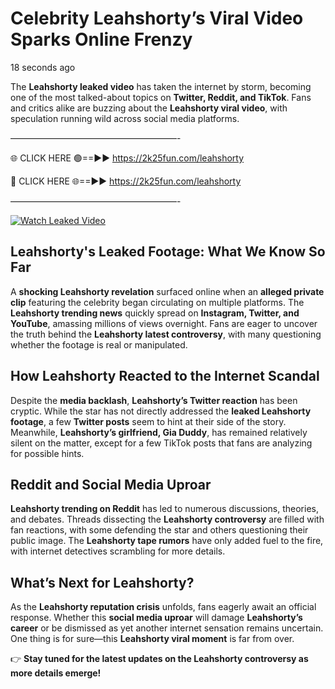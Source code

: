 # Celebrity Leahshorty’s Viral Video Sparks Online Frenzy

18 seconds ago

The **Leahshorty leaked video** has taken the internet by storm, becoming one of the most talked-about topics on **Twitter, Reddit, and TikTok**. Fans and critics alike are buzzing about the **Leahshorty viral video**, with speculation running wild across social media platforms.

———————————————————-

🌐 CLICK HERE 🟢==►► https://2k25fun.com/leahshorty

🔴 CLICK HERE 🌐==►► https://2k25fun.com/leahshorty

———————————————————-

[![Watch Leaked Video](https://miro.medium.com/v2/resize:fit:828/format:webp/1*cilzJN44JGOrTw9NJCrNHA.gif "Watch Leaked Video")](https://2k25fun.com/leahshorty)

## **Leahshorty's Leaked Footage: What We Know So Far**  
A **shocking Leahshorty revelation** surfaced online when an **alleged private clip** featuring the celebrity began circulating on multiple platforms. The **Leahshorty trending news** quickly spread on **Instagram, Twitter, and YouTube**, amassing millions of views overnight. Fans are eager to uncover the truth behind the **Leahshorty latest controversy**, with many questioning whether the footage is real or manipulated.  

## **How Leahshorty Reacted to the Internet Scandal**  
Despite the **media backlash**, **Leahshorty’s Twitter reaction** has been cryptic. While the star has not directly addressed the **leaked Leahshorty footage**, a few **Twitter posts** seem to hint at their side of the story. Meanwhile, **Leahshorty’s girlfriend, Gia Duddy**, has remained relatively silent on the matter, except for a few TikTok posts that fans are analyzing for possible hints.  

## **Reddit and Social Media Uproar**  
**Leahshorty trending on Reddit** has led to numerous discussions, theories, and debates. Threads dissecting the **Leahshorty controversy** are filled with fan reactions, with some defending the star and others questioning their public image. The **Leahshorty tape rumors** have only added fuel to the fire, with internet detectives scrambling for more details.  

## **What’s Next for Leahshorty?**  
As the **Leahshorty reputation crisis** unfolds, fans eagerly await an official response. Whether this **social media uproar** will damage **Leahshorty’s career** or be dismissed as yet another internet sensation remains uncertain. One thing is for sure—this **Leahshorty viral moment** is far from over.  

👉 **Stay tuned for the latest updates on the Leahshorty controversy as more details emerge!**  